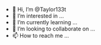 - 👋 Hi, I’m @Taylor133t
- 👀 I’m interested in ...
- 🌱 I’m currently learning ...
- 💞️ I’m looking to collaborate on ...
- 📫 How to reach me ...

<!---
Taylor133t/Taylor133t is a ✨ special ✨ repository because its `README.md` (this file) appears on your GitHub profile.
You can click the Preview link to take a look at your changes.
--->
